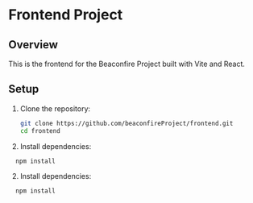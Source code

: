 # Frontend Project

## Overview
This is the frontend for the Beaconfire Project built with Vite and React.

## Setup

1. Clone the repository:
   ```bash
   git clone https://github.com/beaconfireProject/frontend.git
   cd frontend

2. Install dependencies:
 ```bash
   npm install
```

2. Install dependencies:
 ```bash
   npm install


